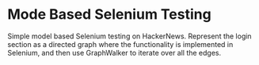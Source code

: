 # Mode Based Selenium Testing
Simple model based Selenium testing on HackerNews. Represent the login section as a directed graph where the functionality is implemented in Selenium, and then use GraphWalker to iterate over all the edges. 
